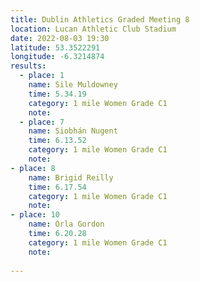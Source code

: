 ```yaml
---
title: Dublin Athletics Graded Meeting 8 
location: Lucan Athletic Club Stadium  
date: 2022-08-03 19:30
latitude: 53.3522291
longitude: -6.3214874
results:
  - place: 1
    name: Sile Muldowney
    time: 5.34.19
    category: 1 mile Women Grade C1
    note: 
  - place: 7
    name: Siobhán Nugent
    time: 6.13.52
    category: 1 mile Women Grade C1
    note: 
- place: 8
    name: Brigid Reilly
    time: 6.17.54
    category: 1 mile Women Grade C1
    note: 
- place: 10
    name: Orla Gordon
    time: 6.20.28
    category: 1 mile Women Grade C1
    note: 
      
---
```

